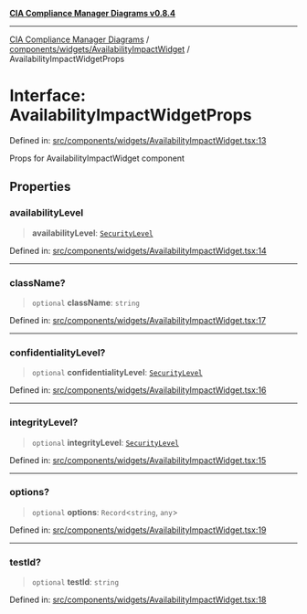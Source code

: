 [**CIA Compliance Manager Diagrams v0.8.4**](../../../../README.md)

***

[CIA Compliance Manager Diagrams](../../../../modules.md) / [components/widgets/AvailabilityImpactWidget](../README.md) / AvailabilityImpactWidgetProps

# Interface: AvailabilityImpactWidgetProps

Defined in: [src/components/widgets/AvailabilityImpactWidget.tsx:13](https://github.com/Hack23/cia-compliance-manager/blob/a6d8d6a2cab2160940b9a047208c12088d7e02cf/src/components/widgets/AvailabilityImpactWidget.tsx#L13)

Props for AvailabilityImpactWidget component

## Properties

### availabilityLevel

> **availabilityLevel**: [`SecurityLevel`](../../../../types/cia/type-aliases/SecurityLevel.md)

Defined in: [src/components/widgets/AvailabilityImpactWidget.tsx:14](https://github.com/Hack23/cia-compliance-manager/blob/a6d8d6a2cab2160940b9a047208c12088d7e02cf/src/components/widgets/AvailabilityImpactWidget.tsx#L14)

***

### className?

> `optional` **className**: `string`

Defined in: [src/components/widgets/AvailabilityImpactWidget.tsx:17](https://github.com/Hack23/cia-compliance-manager/blob/a6d8d6a2cab2160940b9a047208c12088d7e02cf/src/components/widgets/AvailabilityImpactWidget.tsx#L17)

***

### confidentialityLevel?

> `optional` **confidentialityLevel**: [`SecurityLevel`](../../../../types/cia/type-aliases/SecurityLevel.md)

Defined in: [src/components/widgets/AvailabilityImpactWidget.tsx:16](https://github.com/Hack23/cia-compliance-manager/blob/a6d8d6a2cab2160940b9a047208c12088d7e02cf/src/components/widgets/AvailabilityImpactWidget.tsx#L16)

***

### integrityLevel?

> `optional` **integrityLevel**: [`SecurityLevel`](../../../../types/cia/type-aliases/SecurityLevel.md)

Defined in: [src/components/widgets/AvailabilityImpactWidget.tsx:15](https://github.com/Hack23/cia-compliance-manager/blob/a6d8d6a2cab2160940b9a047208c12088d7e02cf/src/components/widgets/AvailabilityImpactWidget.tsx#L15)

***

### options?

> `optional` **options**: `Record`\<`string`, `any`\>

Defined in: [src/components/widgets/AvailabilityImpactWidget.tsx:19](https://github.com/Hack23/cia-compliance-manager/blob/a6d8d6a2cab2160940b9a047208c12088d7e02cf/src/components/widgets/AvailabilityImpactWidget.tsx#L19)

***

### testId?

> `optional` **testId**: `string`

Defined in: [src/components/widgets/AvailabilityImpactWidget.tsx:18](https://github.com/Hack23/cia-compliance-manager/blob/a6d8d6a2cab2160940b9a047208c12088d7e02cf/src/components/widgets/AvailabilityImpactWidget.tsx#L18)
